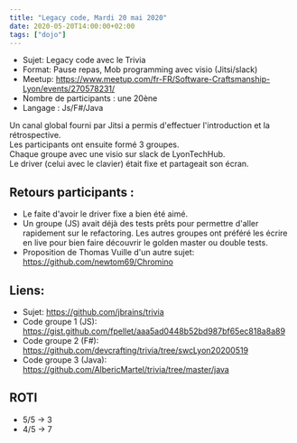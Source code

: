 ```yaml
---
title: "Legacy code, Mardi 20 mai 2020"
date: 2020-05-20T14:00:00+02:00
tags: ["dojo"]
---
```

- Sujet: Legacy code avec le Trivia
- Format: Pause repas, Mob programming avec visio (Jitsi/slack)
- Meetup: https://www.meetup.com/fr-FR/Software-Craftsmanship-Lyon/events/270578231/
- Nombre de participants : une 20ène
- Langage : Js/F#/Java

Un canal global fourni par Jitsi a permis d'effectuer l'introduction et la rétrospective.  
Les participants ont ensuite formé 3 groupes.  
Chaque groupe avec une visio sur slack de LyonTechHub.  
Le driver (celui avec le clavier) était fixe et partageait son écran.

## Retours participants :
- Le faite d'avoir le driver fixe a bien été aimé.
- Un groupe (JS) avait déjà des tests prêts pour permettre d'aller rapidement sur le refactoring. Les autres groupes ont préféré les écrire en live pour bien faire découvrir le golden master ou double tests.
- Proposition de Thomas Vuille d'un autre sujet: https://github.com/newtom69/Chromino

## Liens:
- Sujet: https://github.com/jbrains/trivia
- Code groupe 1 (JS): https://gist.github.com/fpellet/aaa5ad0448b52bd987bf65ec818a8a89
- Code groupe 2 (F#): https://github.com/devcrafting/trivia/tree/swcLyon20200519
- Code groupe 3 (Java): https://github.com/AlbericMartel/trivia/tree/master/java

## ROTI

- 5/5 -> 3
- 4/5 -> 7

